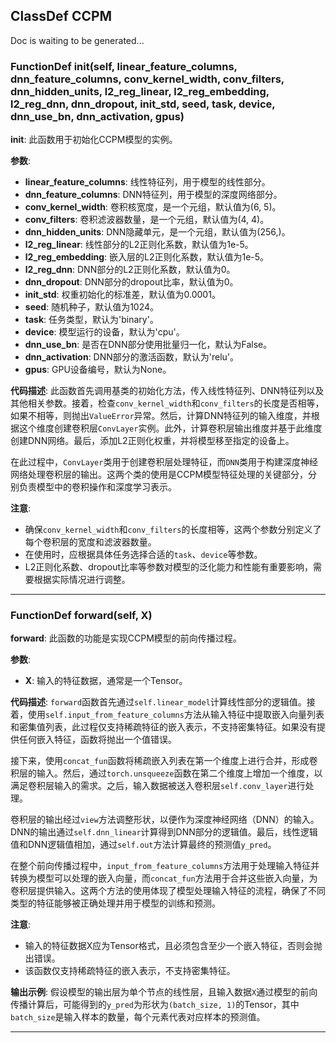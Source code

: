 ## ClassDef CCPM
Doc is waiting to be generated...
### FunctionDef __init__(self, linear_feature_columns, dnn_feature_columns, conv_kernel_width, conv_filters, dnn_hidden_units, l2_reg_linear, l2_reg_embedding, l2_reg_dnn, dnn_dropout, init_std, seed, task, device, dnn_use_bn, dnn_activation, gpus)
**__init__**: 此函数用于初始化CCPM模型的实例。

**参数**:
- **linear_feature_columns**: 线性特征列，用于模型的线性部分。
- **dnn_feature_columns**: DNN特征列，用于模型的深度网络部分。
- **conv_kernel_width**: 卷积核宽度，是一个元组，默认值为(6, 5)。
- **conv_filters**: 卷积滤波器数量，是一个元组，默认值为(4, 4)。
- **dnn_hidden_units**: DNN隐藏单元，是一个元组，默认值为(256,)。
- **l2_reg_linear**: 线性部分的L2正则化系数，默认值为1e-5。
- **l2_reg_embedding**: 嵌入层的L2正则化系数，默认值为1e-5。
- **l2_reg_dnn**: DNN部分的L2正则化系数，默认值为0。
- **dnn_dropout**: DNN部分的dropout比率，默认值为0。
- **init_std**: 权重初始化的标准差，默认值为0.0001。
- **seed**: 随机种子，默认值为1024。
- **task**: 任务类型，默认为'binary'。
- **device**: 模型运行的设备，默认为'cpu'。
- **dnn_use_bn**: 是否在DNN部分使用批量归一化，默认为False。
- **dnn_activation**: DNN部分的激活函数，默认为'relu'。
- **gpus**: GPU设备编号，默认为None。

**代码描述**:
此函数首先调用基类的初始化方法，传入线性特征列、DNN特征列以及其他相关参数。接着，检查`conv_kernel_width`和`conv_filters`的长度是否相等，如果不相等，则抛出`ValueError`异常。然后，计算DNN特征列的输入维度，并根据这个维度创建卷积层`ConvLayer`实例。此外，计算卷积层输出维度并基于此维度创建DNN网络。最后，添加L2正则化权重，并将模型移至指定的设备上。

在此过程中，`ConvLayer`类用于创建卷积层处理特征，而`DNN`类用于构建深度神经网络处理卷积层的输出。这两个类的使用是CCPM模型特征处理的关键部分，分别负责模型中的卷积操作和深度学习表示。

**注意**:
- 确保`conv_kernel_width`和`conv_filters`的长度相等，这两个参数分别定义了每个卷积层的宽度和滤波器数量。
- 在使用时，应根据具体任务选择合适的`task`、`device`等参数。
- L2正则化系数、dropout比率等参数对模型的泛化能力和性能有重要影响，需要根据实际情况进行调整。
***
### FunctionDef forward(self, X)
**forward**: 此函数的功能是实现CCPM模型的前向传播过程。

**参数**:
- **X**: 输入的特征数据，通常是一个Tensor。

**代码描述**:
`forward`函数首先通过`self.linear_model`计算线性部分的逻辑值。接着，使用`self.input_from_feature_columns`方法从输入特征中提取嵌入向量列表和密集值列表，此过程仅支持稀疏特征的嵌入表示，不支持密集特征。如果没有提供任何嵌入特征，函数将抛出一个值错误。

接下来，使用`concat_fun`函数将稀疏嵌入列表在第一个维度上进行合并，形成卷积层的输入。然后，通过`torch.unsqueeze`函数在第二个维度上增加一个维度，以满足卷积层输入的需求。之后，输入数据被送入卷积层`self.conv_layer`进行处理。

卷积层的输出经过`view`方法调整形状，以便作为深度神经网络（DNN）的输入。DNN的输出通过`self.dnn_linear`计算得到DNN部分的逻辑值。最后，线性逻辑值和DNN逻辑值相加，通过`self.out`方法计算最终的预测值`y_pred`。

在整个前向传播过程中，`input_from_feature_columns`方法用于处理输入特征并转换为模型可以处理的嵌入向量，而`concat_fun`方法用于合并这些嵌入向量，为卷积层提供输入。这两个方法的使用体现了模型处理输入特征的流程，确保了不同类型的特征能够被正确处理并用于模型的训练和预测。

**注意**:
- 输入的特征数据X应为Tensor格式，且必须包含至少一个嵌入特征，否则会抛出错误。
- 该函数仅支持稀疏特征的嵌入表示，不支持密集特征。

**输出示例**:
假设模型的输出层为单个节点的线性层，且输入数据`X`通过模型的前向传播计算后，可能得到的`y_pred`为形状为`(batch_size, 1)`的Tensor，其中`batch_size`是输入样本的数量，每个元素代表对应样本的预测值。
***
